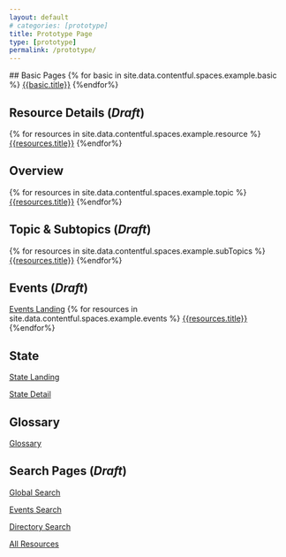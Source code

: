 ```yaml
---
layout: default
# categories: [prototype]
title: Prototype Page
type: [prototype]
permalink: /prototype/
---
```

<div class="grid-container" markdown="1">
## Basic Pages
{% for basic in site.data.contentful.spaces.example.basic %}
  <a href="/prototype/{{basic.slug}}">{{basic.title}}</a>
{%endfor%}

## Resource Details (*Draft*)
{% for resources in site.data.contentful.spaces.example.resource %}
  <a href="/prototype/{{resources.slug}}">{{resources.title}}</a>
{%endfor%}

## Overview
{% for resources in site.data.contentful.spaces.example.topic %}
  <a href="/prototype/{{resources.slug}}">{{resources.title}}</a>
{%endfor%}

## Topic & Subtopics (*Draft*)
{% for resources in site.data.contentful.spaces.example.subTopics %}
  <a href="/prototype/{{resources.slug}}">{{resources.title}}</a>
{%endfor%}

## Events (*Draft*)
<a href="/prototype/events/landing">Events Landing</a>
{% for resources in site.data.contentful.spaces.example.events %}
  <a href="/prototype/{{resources.slug}}">{{resources.title}}</a>
{%endfor%}

## State
<p><a href="/prototype/states/landing">State Landing</a></p>
<p><a href="/prototype/states/detail">State Detail</a></p>

## Glossary
<a href="/prototype/glossary">Glossary</a>

## Search Pages (*Draft*)

<p><a href="/prototype/search">Global Search</a></p>
<p><a href="/prototype/search/events">Events Search</a></p>
<p><a href="/prototype/search/directory">Directory Search</a></p>
<p><a href="/prototype/search/resources">All Resources</a></p>

</div>




